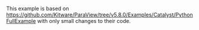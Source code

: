 This example is based on https://github.com/Kitware/ParaView/tree/v5.8.0/Examples/Catalyst/PythonFullExample
with only small changes to their code.